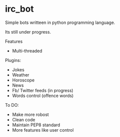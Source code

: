 # irc_bot
Simple bots writteen in python programming language.

Its still under progress. 

Features

- Multi-threaded

Plugins:

- Jokes
- Weather
- Horoscope
- News
- Fb/ Twitter feeds (in progress)
- Words control (offence words)

To DO:

- Make more robost
- Clean code
- Maintain PEP8 standard
- More features like user control
